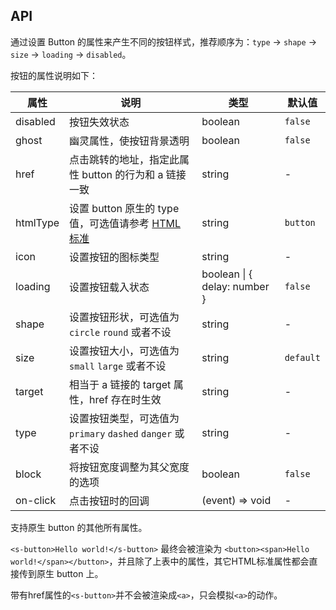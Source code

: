 ## API

通过设置 Button 的属性来产生不同的按钮样式，推荐顺序为：`type` -> `shape` -> `size` -> `loading` -> `disabled`。

按钮的属性说明如下：

| 属性 | 说明 | 类型 | 默认值 |
| --- | --- | --- | --- |
| disabled | 按钮失效状态 | boolean | `false` |
| ghost | 幽灵属性，使按钮背景透明 | boolean | `false` |
| href | 点击跳转的地址，指定此属性 button 的行为和 a 链接一致 | string | - |
| htmlType | 设置 button 原生的 type 值，可选值请参考 [HTML 标准](https://developer.mozilla.org/en-US/docs/Web/HTML/Element/button#attr-type) | string | `button` |
| icon | 设置按钮的图标类型 | string | - |
| loading | 设置按钮载入状态 | boolean \| { delay: number } | `false` |
| shape | 设置按钮形状，可选值为 `circle` `round` 或者不设 | string | - |
| size | 设置按钮大小，可选值为 `small` `large` 或者不设 | string | `default` |
| target | 相当于 a 链接的 target 属性，href 存在时生效 | string | - |
| type | 设置按钮类型，可选值为 `primary` `dashed` `danger` 或者不设 | string | - |
| block | 将按钮宽度调整为其父宽度的选项 | boolean | `false` |
| on-click | 点击按钮时的回调 | (event) => void | - |

支持原生 button 的其他所有属性。

`<s-button>Hello world!</s-button>` 最终会被渲染为 `<button><span>Hello world!</span></button>`，并且除了上表中的属性，其它HTML标准属性都会直接传到原生 button 上。

带有href属性的`<s-button>`并不会被渲染成`<a>`，只会模拟`<a>`的动作。

